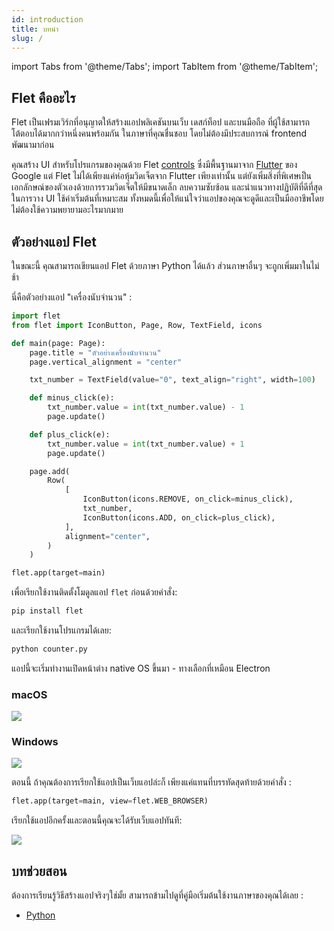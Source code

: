 ```yaml
---
id: introduction
title: บทนำ
slug: /
---
```


import Tabs from '@theme/Tabs';
import TabItem from '@theme/TabItem';

## Flet คืออะไร

Flet เป็นเฟรมเวิร์กที่อนุญาตให้สร้างแอปพลิเคชันบนเว็บ เดสก์ท็อป และบนมือถือ ที่ผู้ใช้สามารถโต้ตอบได้มากกว่าหนึ่งคนพร้อมกัน ในภาษาที่คุณชื่นชอบ โดยไม่ต้องมีประสบการณ์ frontend พัฒนามาก่อน

คุณสร้าง UI สำหรับโปรแกรมของคุณด้วย Flet [controls](/docs/controls) ซึ่งมีพื้นฐานมาจาก [Flutter](https://flutter.dev) ของ Google แต่ Flet ไม่ได้เพียงแค่ห่อหุ้มวิดเจ็ตจาก Flutter เพียงเท่านั้น แต่ยังเพิ่มสิ่งที่พิเศษเป็นเอกลักษณ์ของตัวเองด้วยการรวมวิดเจ็ตให้มีขนาดเล็ก ลบความซับซ้อน และนำแนวทางปฏิบัติที่ดีที่สุดในการวาง UI ใช้ค่าเริ่มต้นที่เหมาะสม ทั้งหมดนี้เพื่อให้แน่ใจว่าแอปของคุณจะดูดีและเป็นมืออาชีพโดยไม่ต้องใช้ความพยายามอะไรมากมาย

## ตัวอย่างแอป Flet

ในขณะนี้ คุณสามารถเขียนแอป Flet ด้วยภาษา Python ได้แล้ว ส่วนภาษาอื่นๆ จะถูกเพิ่มมาในไม่ช้า

นี่คือตัวอย่างแอป "เครื่องนับจํานวน" :

```python title="ไฟล์ counter.py"
import flet
from flet import IconButton, Page, Row, TextField, icons

def main(page: Page):
    page.title = "ตัวอย่างเครื่องนับจํานวน"
    page.vertical_alignment = "center"

    txt_number = TextField(value="0", text_align="right", width=100)

    def minus_click(e):
        txt_number.value = int(txt_number.value) - 1
        page.update()

    def plus_click(e):
        txt_number.value = int(txt_number.value) + 1
        page.update()

    page.add(
        Row(
            [
                IconButton(icons.REMOVE, on_click=minus_click),
                txt_number,
                IconButton(icons.ADD, on_click=plus_click),
            ],
            alignment="center",
        )
    )

flet.app(target=main)
```

เพื่อเรียกใช้งานติดตั้งโมดูลแอป `flet` ก่อนด้วยคำสั่ง:

```bash
pip install flet
```

และเรียกใช้งานโปรแกรมได้เลย:

```bash
python counter.py
```

แอปนี้จะเริ่มทำงานเปิดหน้าต่าง native OS ขึ้นมา - ทางเลือกที่เหมือน Electron

<div className="row">
  <div className="col col--6" style={{textAlign: 'center'}}>
    <h3>macOS</h3>
    <img src="https://github.com/watchakorn-18k/website/blob/main/static/img/docs/getting-started/flet-counter-macos.png?raw=true" className="screenshot-70" />
  </div>
  <div className="col col--6" style={{textAlign: 'center'}}>
    <h3>Windows</h3>
    <img src="https://github.com/watchakorn-18k/website/blob/main/static/img/docs/getting-started/flet-counter-windows.png?raw=true"className="screenshot-60" />
  </div>  
</div>

ตอนนี้ ถ้าคุณต้องการเรียกใช้แอปเป็นเว็บแอปล่ะก็ เพียงแค่แทนที่บรรทัดสุดท้ายด้วยคำสั่ง :

```python
flet.app(target=main, view=flet.WEB_BROWSER)
```

เรียกใช้แอปอีกครั้งและตอนนี้คุณจะได้รับเว็บแอปทันที:

<img src="https://github.com/watchakorn-18k/website/blob/main/static/img/docs/getting-started/flet-counter-safari.png?raw=true" className="screenshot-50" />

## บทช่วยสอน

ต้องการเรียนรู้วิธีสร้างแอปจริงๆใช่มั้ย สามารถข้ามไปดูที่คู่มือเริ่มต้นใช้งานภาษาของคุณได้เลย :

* [Python](/docs/getting-started/python)